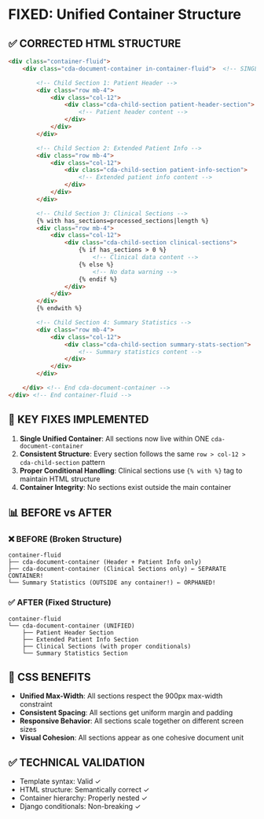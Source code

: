 # FIXED: Unified Container Structure

## ✅ CORRECTED HTML STRUCTURE

```html
<div class="container-fluid">
    <div class="cda-document-container in-container-fluid">  <!-- SINGLE UNIFIED CONTAINER -->

        <!-- Child Section 1: Patient Header -->
        <div class="row mb-4">
            <div class="col-12">
                <div class="cda-child-section patient-header-section">
                    <!-- Patient header content -->
                </div>
            </div>
        </div>

        <!-- Child Section 2: Extended Patient Info -->
        <div class="row mb-4">
            <div class="col-12">
                <div class="cda-child-section patient-info-section">
                    <!-- Extended patient info content -->
                </div>
            </div>
        </div>

        <!-- Child Section 3: Clinical Sections -->
        {% with has_sections=processed_sections|length %}
        <div class="row mb-4">
            <div class="col-12">
                <div class="cda-child-section clinical-sections">
                    {% if has_sections > 0 %}
                        <!-- Clinical data content -->
                    {% else %}
                        <!-- No data warning -->
                    {% endif %}
                </div>
            </div>
        </div>
        {% endwith %}

        <!-- Child Section 4: Summary Statistics -->
        <div class="row mb-4">
            <div class="col-12">
                <div class="cda-child-section summary-stats-section">
                    <!-- Summary statistics content -->
                </div>
            </div>
        </div>

    </div> <!-- End cda-document-container -->
</div> <!-- End container-fluid -->
```

## 🎯 KEY FIXES IMPLEMENTED

1. **Single Unified Container**: All sections now live within ONE `cda-document-container`
2. **Consistent Structure**: Every section follows the same `row > col-12 > cda-child-section` pattern
3. **Proper Conditional Handling**: Clinical sections use `{% with %}` tag to maintain HTML structure
4. **Container Integrity**: No sections exist outside the main container

## 📊 BEFORE vs AFTER

### ❌ BEFORE (Broken Structure)

```
container-fluid
├── cda-document-container (Header + Patient Info only)
├── cda-document-container (Clinical Sections only) ← SEPARATE CONTAINER!
└── Summary Statistics (OUTSIDE any container!) ← ORPHANED!
```

### ✅ AFTER (Fixed Structure)

```
container-fluid
└── cda-document-container (UNIFIED)
    ├── Patient Header Section
    ├── Extended Patient Info Section
    ├── Clinical Sections (with proper conditionals)
    └── Summary Statistics Section
```

## 🎨 CSS BENEFITS

- **Unified Max-Width**: All sections respect the 900px max-width constraint
- **Consistent Spacing**: All sections get uniform margin and padding
- **Responsive Behavior**: All sections scale together on different screen sizes
- **Visual Cohesion**: All sections appear as one cohesive document unit

## ✅ TECHNICAL VALIDATION

- Template syntax: Valid ✓
- HTML structure: Semantically correct ✓
- Container hierarchy: Properly nested ✓
- Django conditionals: Non-breaking ✓
